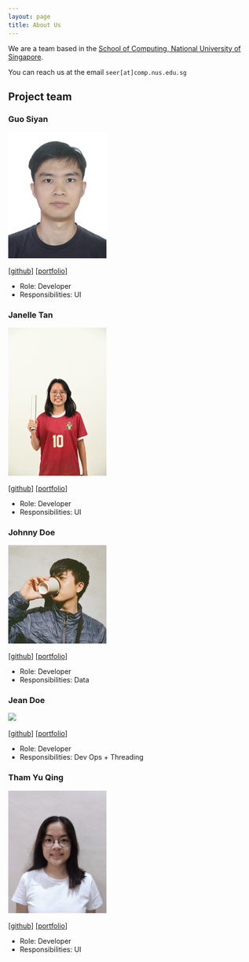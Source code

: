 ```yaml
---
layout: page
title: About Us
---
```


We are a team based in the [School of Computing, National University of Singapore](https://www.comp.nus.edu.sg).

You can reach us at the email `seer[at]comp.nus.edu.sg`

## Project team

### Guo Siyan

<img src="images/siyan-g.png" width="200px">

[[github](https://github.com/siyan-g)]
[[portfolio](team/johndoe.md)]

* Role: Developer
* Responsibilities: UI

### Janelle Tan

<img src="images/jniaorx.png" width="200px">

[[github](https://github.com/jniaorx)]
[[portfolio](team/johndoe.md)]

* Role: Developer
* Responsibilities: UI

### Johnny Doe

<img src="images/coffeemocha.png" width="200px">

[[github](http://github.com/coffeemocha)] [[portfolio](team/johndoe.md)]

* Role: Developer
* Responsibilities: Data

### Jean Doe

<img src="images/johndoe.png" width="200px">

[[github](http://github.com/johndoe)]
[[portfolio](team/johndoe.md)]

* Role: Developer
* Responsibilities: Dev Ops + Threading

### Tham Yu Qing

<img src="images/yuqing-tham.png" width="200px">

[[github](http://github.com/yuqing-tham)]
[[portfolio](team/johndoe.md)]

* Role: Developer
* Responsibilities: UI
